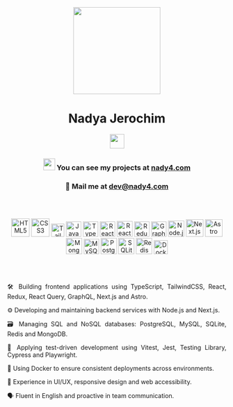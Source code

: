 <div class="text" align="center">
  <img src="https://pbs.twimg.com/media/FTSdc3KUYAAyDK2.jpg" width="200px">
  <h1>Nadya Jerochim</h1>
    <a href="https://www.linkedin.com/in/nady4/"><img src="https://img.shields.io/badge/LinkedIn-0077B5?style=for-the-badge&logo=linkedin&logoColor=white" height="33px"/></a>
    <h3 align="center"><img src="https://user-images.githubusercontent.com/5679180/79618120-0daffb80-80be-11ea-819e-d2b0fa904d07.gif" width="27px">  You can see my projects at <a href="https://nady4.com/">nady4.com</a></h3>
    <h3 align="center">📩  Mail me at <a href="mailto:dev@nady4.com">dev@nady4.com</a></h3>
  <br><br>
  <p align="center">
    <a href="https://www.w3.org/TR/html5/" title="HTML5"><img src="https://github.com/tomchen/stack-icons/blob/master/logos/html-5.svg" alt="HTML5" height="42px"></a>
    <a href="https://www.w3.org/TR/CSS/" title="CSS3"><img src="https://github.com/tomchen/stack-icons/blob/master/logos/css-3.svg" alt="CSS3" height="42px"></a>
    <a href="https://tailwindcss.com/" title="TailwindCSS"><img src="https://github.com/tomchen/stack-icons/blob/master/logos/tailwindcss-icon.svg" alt="TailwindCSS" height="30px"></a>
    <a href="https://developer.mozilla.org/en-US/docs/Web/JavaScript" title="JavaScript"><img src="https://github.com/tomchen/stack-icons/blob/master/logos/javascript.svg" alt="JavaScript" width="35px"></a>
    <a href="https://www.typescriptlang.org/" title="Typescript"><img src="https://raw.githubusercontent.com/tomchen/stack-icons/634d5c036a2a7ca0115c94ab2ce86c7e79e01e13/logos/typescript-icon.svg" alt="Typescript" height="35px"></a>
    <a href="https://reactjs.org/" title="React"><img src="https://raw.githubusercontent.com/tomchen/stack-icons/634d5c036a2a7ca0115c94ab2ce86c7e79e01e13/logos/react.svg" alt="React" height="35px"></a>
    <a href="https://tanstack.com/query/v3" title="React Query"><img src="https://miro.medium.com/v2/resize:fit:1200/1*elhu-42TzQEdsFjKDbQhhA.png" alt="React Query" height="36px"></a>
    <a href="https://www.reduxjs.org/" title="Redux"><img src="https://github.com/tomchen/stack-icons/blob/master/logos/redux.svg" alt="Redux" height="35px"></a>
    <a href="https://graphql.org/" title="GraphQL"><img src="https://github.com/tomchen/stack-icons/blob/master/logos/graphql.svg" alt="GraphQL" height="35px"></a>
    <a href="https://nodejs.org/" title="Node.js"><img src="https://raw.githubusercontent.com/tomchen/stack-icons/634d5c036a2a7ca0115c94ab2ce86c7e79e01e13/logos/nodejs-icon.svg" alt="Node.js" height="37px"></a>
    <a href="https://nextjs.org/" title="Next.js"><img src="https://cdn.worldvectorlogo.com/logos/next-js.svg" alt="Next.js" height="40px"></a>
    <a href="https://www.astro.build/" title="Astro"><img src="https://www.svgrepo.com/show/373446/astro.svg" alt="Astro" height="40px"></a>
    <a href="https://www.mongodb.org/" title="MongoDB"><img src="https://cdn.iconscout.com/icon/free/png-512/free-mongodb-4-1175139.png" alt="MongoDB" height="37px"></a>
    <a href="https://dev.mysql.com/" title="MySQL"><img src="https://raw.githubusercontent.com/tomchen/stack-icons/634d5c036a2a7ca0115c94ab2ce86c7e79e01e13/logos/mysql.svg" alt="MySQL" height="35px"></a>
    <a href="https://www.postgresql.org/" title="PostgreSQL"><img src="https://github.com/get-icon/geticon/blob/master/icons/postgresql.svg" alt="PostgreSQL" height="37px"></a>
    <a href="https://www.sqlite.org/" title="SQLite"><img src="https://anturis.com/wp-content/uploads/2022/09/SQLite-Logo-1.png" alt="SQLite" height="37px"></a>
    <a href="https://www.redis.io/" title="Redis"><img src="https://github.com/get-icon/geticon/blob/master/icons/redis.svg" alt="Redis" height="37px"></a>
    <a href="https://docker.com/" title="Docker"><img src="https://github.com/tomchen/stack-icons/blob/master/logos/docker-icon.svg" alt="Docker" height="32px"></a>
  </p>
  <br><br>
  <p align="justify">🛠️ Building frontend applications using TypeScript, TailwindCSS, React, Redux, React Query, GraphQL, Next.js and Astro.</p>
  <p align="justify">⚙️ Developing and maintaining backend services with Node.js and Next.js.</p>
  <p align="justify">🗃️ Managing SQL and NoSQL databases: PostgreSQL, MySQL, SQLite, Redis and MongoDB.</p>
  <p align="justify">🧪 Applying test-driven development using Vitest, Jest, Testing Library, Cypress and Playwright.</p>
  <p align="justify">🐳 Using Docker to ensure consistent deployments across environments.</p>
  <p align="justify">🎨 Experience in UI/UX, responsive design and web accessibility.</p>
  <p align="justify">🗣️ Fluent in English and proactive in team communication.</p>
</div>

